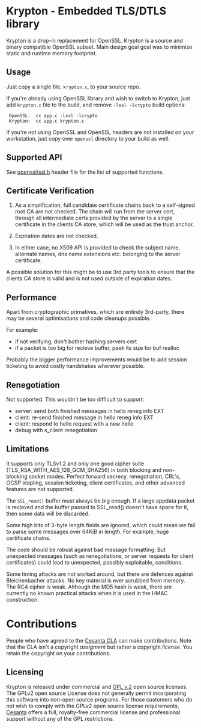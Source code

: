 Krypton - Embedded TLS/DTLS library
===================================

Krypton is a drop-in replacement for OpenSSL.
Krypton is a source and binary compatible OpenSSL subset. Main design goal goal
was to minimize static and runtime memory footprint.

## Usage

Just copy a single file, `krypton.c`, to your source repo.

If you're already using OpenSSL library and wish to switch to Krypton,
just add `krypton.c` file to the build, and remove `-lssl -lcrypto` build
options:

     OpenSSL:  cc app.c -lssl -lcrypto
     Krypton:  cc app.c krypton.c

If you're not using OpenSSL and OpenSSL headers are not installed on your
workstation, just copy over `openssl` directory to your build as well.

## Supported API

See [openssl/ssl.h](openssl/ssl.h) header file for the list of supported functions.

## Certificate Verification

1. As a simplification, full candidate certificate chains back to a self-signed
root CA are not checked. The chain will run from the server cert, through all
intermediate certs provided by the server to a single certificate in the
clients CA store, which will be used as the trust anchor.

2. Expiration dates are not checked.

3. In either case, no X509 API is provided to check the subject name, alternate
names, dns name extensions etc. belonging to the server certificate.

A possible solution for this might be to use 3rd party tools to ensure that the
clients CA store is valid and is not used outside of expiration dates.


## Performance

Apart from cryptographic primatives, which are entirely 3rd-party, there may be
several optimisations and code cleanups possible.

For example:

  - if not verifying, don't bother hashing servers cert
  - if a packet is too big for recieve buffer, peek its size for buf realloc

Probably the bigger performance improvements would be to add session ticketing
to avoid costly handshakes wherever possible.

## Renegotiation

Not supported. This wouldn't be too difficult to support:

  - server: send both finished messages in hello reneg info EXT
  - client: re-send finished message in hello reneg info EXT
  - client: respond to hello request with a new hello
  - debug with s_client renegotiation


## Limitations

It supports only TLSv1.2 and only one good cipher suite
(TLS\_RSA\_WITH\_AES\_128\_GCM\_SHA256) in both blocking and non-blocking
socket modes.
Perfect forward secrecy, renegotiation, CRL's, OCSP stapling, session
ticketing, client certificates, and other advanced features are not supported.

The `SSL_read()` buffer must always be big enough.
If a large appdata packet is recieved and the buffer passed to SSL\_read() doesn't have space for it, then some data will be discarded.

Some high bits of 3-byte length fields are ignored, which could mean we fail to
parse some messages over 64KiB in length. For example, huge certificate chains.

The code should be robust against bad message formatting. But unexpected
messages (such as renegotiations, or server requests for client certificates)
could lead to unexpected, possibly exploitable, conditions.

Some timing attacks are not worked around, but there are defences against
Bleichenbacher attacks. No key material is ever scrubbed from memory. The RC4
cipher is weak. Although the MD5 hash is weak, there are currently no known
practical attacks when it is used in the HMAC construction.

# Contributions

People who have agreed to the
[Cesanta CLA](http://cesanta.com/contributors_la.html)
can make contributions. Note that the CLA isn't a copyright
_assigment_ but rather a copyright _license_.
You retain the copyright on your contributions.

## Licensing

Krypton is released under commercial and
[GPL v.2](http://www.gnu.org/licenses/old-licenses/gpl-2.0.html) open
source licenses. The GPLv2 open source License does not generally permit
incorporating this software into non-open source programs.
For those customers who do not wish to comply with the GPLv2 open
source license requirements,
[Cesanta](http://cesanta.com) offers a full,
royalty-free commercial license and professional support
without any of the GPL restrictions.
